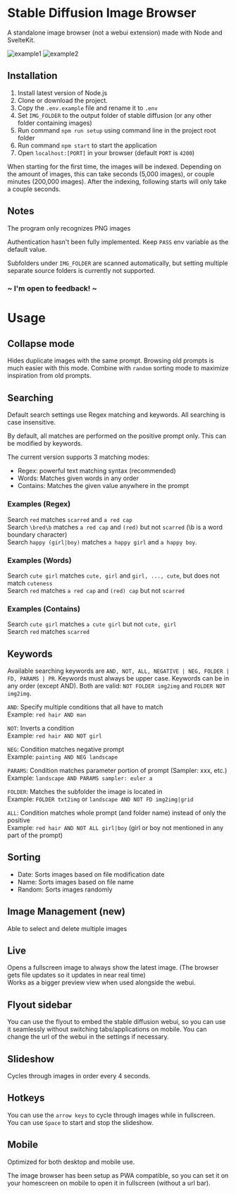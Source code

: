 # Stable Diffusion Image Browser

A standalone image browser (not a webui extension) made with Node and SvelteKit.

![example1](https://i.imgur.com/hcVQDZx.png)
![example2](https://i.imgur.com/963zv3L.png)

## Installation

1) Install latest version of Node.js
2) Clone or download the project.
3) Copy the `.env.example` file and rename it to `.env`
4) Set `IMG_FOLDER` to the output folder of stable diffusion (or any other folder containing images)
5) Run command `npm run setup` using command line in the project root folder
6) Run command `npm start` to start the application
7) Open `localhost:[PORT]` in your browser (default `PORT` is `4200`)

When starting for the first time, the images will be indexed. Depending on the amount of images, this can take seconds (5,000 images), or couple minutes (200,000 images). After the indexing, following starts will only take a couple seconds.

## Notes

The program only recognizes PNG images

Authentication hasn't been fully implemented. Keep `PASS` env variable as the default value.

Subfolders under `IMG_FOLDER` are scanned automatically, but setting multiple separate source folders is currently not supported.

### ~ I'm open to feedback! ~

# Usage
## Collapse mode
Hides duplicate images with the same prompt. Browsing old prompts is much easier with this mode. Combine with `random` sorting mode to maximize inspiration from old prompts.

## Searching

Default search settings use Regex matching and keywords. All searching is case insensitive.

By default, all matches are performed on the positive prompt only. This can be modified by keywords.

The current version supports 3 matching modes:
- Regex: powerful text matching syntax (recommended)
- Words: Matches given words in any order
- Contains: Matches the given value anywhere in the prompt

### Examples (Regex)
Search `red` matches `scarred` and `a red cap`  
Search `\bred\b` matches `a red cap` and `(red)` but not `scarred` (\b is a word boundary character)  
Search `happy (girl|boy)` matches `a happy girl` and `a happy boy`.

### Examples (Words)
Search `cute girl` matches `cute, girl` and `girl, ..., cute`, but does not match `cuteness`  
Search `red` matches `a red cap` and `(red) cap` but not `scarred`

### Examples (Contains)
Search `cute girl` matches `a cute girl` but not `cute, girl`  
Search `red` matches `scarred`

## Keywords

Available searching keywords are `AND, NOT, ALL, NEGATIVE | NEG, FOLDER | FD, PARAMS | PR`. Keywords must always be upper case. Keywords can be in any order (except AND). Both are valid: `NOT FOLDER img2img` and `FOLDER NOT img2img`.

`AND`: Specify multiple conditions that all have to match  
Example: `red hair AND man`

`NOT`: Inverts a condition  
Example: `red hair AND NOT girl`

`NEG`: Condition matches negative prompt  
Example: `painting AND NEG landscape`

`PARAMS`: Condition matches parameter portion of prompt (Sampler: xxx, etc.)  
Example: `landscape AND PARAMS sampler: euler a`

`FOLDER`: Matches the subfolder the image is located in  
Example: `FOLDER txt2img` or `landscape AND NOT FD img2img|grid`

`ALL`: Condition matches whole prompt (and folder name) instead of only the positive  
Example: `red hair AND NOT ALL girl|boy` (girl or boy not mentioned in any part of the prompt)

## Sorting
- Date: Sorts images based on file modification date
- Name: Sorts images based on file name
- Random: Sorts images randomly

## Image Management (new)
Able to select and delete multiple images

## Live
Opens a fullscreen image to always show the latest image. (The browser gets file updates so it updates in near real time)  
Works as a bigger preview view when used alongside the webui.

## Flyout sidebar

You can use the flyout to embed the stable diffusion webui, so you can use it seamlessly without switching tabs/applications on mobile.
You can change the url of the webui in the settings if necessary.

## Slideshow
Cycles through images in order every 4 seconds.

## Hotkeys
You can use the `arrow keys` to cycle through images while in fullscreen.  
You can use `Space` to start and stop the slideshow.

## Mobile

Optimized for both desktop and mobile use.

The image browser has been setup as PWA compatible, so you can set it on your homescreen on mobile to open it in fullscreen (without a url bar).
